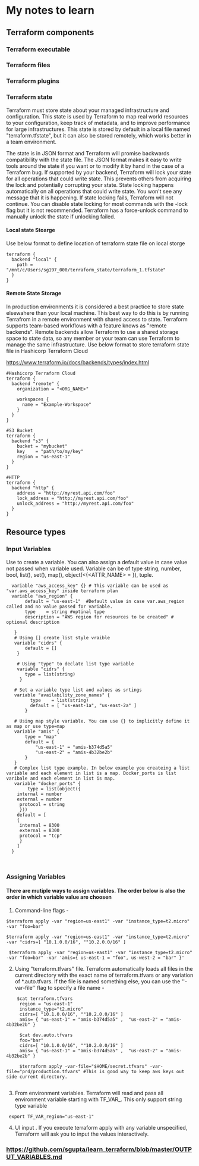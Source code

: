 # My notes to learn
## Terraform components
### Terraform executable
### Terraform files
### Terraform plugins
### Terraform state
 Terraform must store state about your managed infrastructure and configuration. This state is used by Terraform to map real world resources to your configuration, keep track of metadata, and to improve performance for large infrastructures.
 This state is stored by default in a local file named "terraform.tfstate", but it can also be stored remotely, which works better in a team environment.
 
 The state is in JSON format and Terraform will promise backwards compatibility with the state file. The JSON format makes it easy to write tools around the state if you want or to modify it by hand in the case of a Terraform bug.
 If supported by your backend, Terraform will lock your state for all operations that could write state. This prevents others from acquiring the lock and potentially corrupting your state.
 State locking happens automatically on all operations that could write state. You won't see any message that it is happening. If state locking fails, Terraform will not continue. You can disable state locking for most commands with the -lock flag but it is not recommended.
 Terraform has a force-unlock command to manually unlock the state if unlocking failed.
#### Local state Stoarge 
 Use below format to define location of terraform state file on local storge
````
terraform {
  backend "local" {
    path = "/mnt/c/Users/sg197_000/terraform_state/terraform_1.tfstate"
  }
}
````

#### Remote State Storage
 In production environments it is considered a best practice to store state elsewahere than your local machine. This best way to do this is by running Terrafrom in a remote environment with shared access to state.
 Terraform supports team-based workflows with a feature knows as "remote backends". Remote backends allow Terraform to use a shared storage space to state data, so any member or your team can use Terraform to manage the same infrastructure.
 Use below format to store terraform state file in Hashicorp Terraform Cloud 

https://www.terraform.io/docs/backends/types/index.html

````
#Hashicorp Terraform Cloud 
terraform {
  backend "remote" {
    organization = "<ORG_NAME>"

    workspaces {
      name = "Example-Workspace"
    }
  }
}

#S3 Bucket 
terraform {
  backend "s3" {
    bucket = "mybucket"
    key    = "path/to/my/key"
    region = "us-east-1"
  }
}

#HTTP 
terraform {
  backend "http" {
    address = "http://myrest.api.com/foo"
    lock_address = "http://myrest.api.com/foo"
    unlock_address = "http://myrest.api.com/foo"
  }
}

````
 
 
## Resource types 
### Input Variables
 Use to create a variable. You can also assign a default value in case value not passed when variable used. Variable can be of type string, number, bool, list(<type>), set(<type>), map(<type>), object(<{<ATTR_NAME> = <TYPE>}), tuple. 
 
 ``` 
   variable "aws_access_key" {} # This variable can be used as "var.aws_access_key" inside terraform plan
   variable "aws_region" {
        default = "us-east-1"  #Default value in case var.aws_region called and no value passed for variable.
        type    = string #optinal type
        description = "AWS region for resources to be created" # optional description
        
    }
    # Using [] create list style vraible
    variable "cidrs" {
        default = [] 
     }
     
     # Using "type" to declate list type variable
     variable "cidrs" {
        type = list(string)
      }
    
    # Set a variable type list and values as srtings 
    variable "availability_zone_names" {
          type    = list(string)
          default = [ "us-east-1a", "us-east-2a" ]
        }
    
    # Using map style variable. You can use {} to implicitly define it as map or use type=map
    variable "amis" {
        type = "map" 
        default = {
            "us-east-1" = "amis-b374d5a5"
            "us-east-2" = "amis-4b32be2b"
        }
    }
    # Complex list type example. In below example you createing a list variable and each element in list is a map. Docker_ports is list varibale and each element in list is map.
    variable "docker_ports" {
         type = list(object({
     internal = number
     external = number
      protocol = string
      }))
     default = [
     {
      internal = 8300
      external = 8300
      protocol = "tcp"
      }
     ]
   }
     
    
 ```
 ### Assigning Variables 
 #### There are mutiple ways to assign variables. The order below is also the order in which variable value are choosen
   
  1. Command-line flags - 
  
  ```
  $terraform apply -var "region=us-east1" -var "instance_type=t2.micro" -var "foo=bar"
  
  $terraform apply -var "region=us-east1" -var "instance_type=t2.micro" -var "cidrs=[ "10.1.0.0/16", ""10.2.0.0/16" ] 
  
   $terraform apply -var "region=us-east1" -var "instance_type=t2.micro" -var "foo=bar" -var 'amis={ us-east-1 = "foo", us-west-2 = "bar" }'
  ```
  2. Using "terraform.tfvars" file. Terraform automatically loads all files in the current directory with the exact name of terraform.tfvars or any variation of *.auto.tfvars. If the file is named something else, you can use the ''-var-file'' flag to specify a file name - 
   
   ```
       $cat terraform.tfvars
        region = "us-east-1"
        instance_type="t2.micro"
        cidrs=[ "10.1.0.0/16", ""10.2.0.0/16" ] 
        amis= { "us-east-1" = "amis-b374d5a5" ,  "us-east-2" = "amis-4b32be2b" }
        
        $cat dev.auto.tfvars
        foo="bar"
        cidrs=[ "10.1.0.0/16", ""10.2.0.0/16" ] 
        amis= { "us-east-1" = "amis-b374d5a5" ,  "us-east-2" = "amis-4b32be2b" }
        
        $terraform apply -var-file="$HOME/secret.tfvars" -var-file="prd/production.tfvars" #This is good way to keep aws keys out side current directory. 
        
   ```
  3. From environment variables. Terraform will read and pass all environment variable starting with TF_VAR_<VariableName>. This only support string type variable
  
   ```
    export TF_VAR_region="us-east-1"
   
   ```
  4. UI input . If you execute terraform apply with any variable unspecified, Terraform will ask you to input the values interactively.
  
### https://github.com/sgupta/learn_terraform/blob/master/OUTPUT_VARIABLES.md

